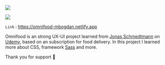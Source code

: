 ![](https://i.ibb.co/y46ycHc/omnifood-logo.png)

![](https://i.ibb.co/9yv1fJt/Captur-de-ecran-din-2023-02-14-la-01-07-17.png)

`Link` : <https://omnifood-mbogdan.netlify.app>


Omnifood is an strong UX-UI project learned from [Jonas Schmedtmann](https://codingheroes.io) on [Udemy](https://www.udemy.com/course/design-and-develop-a-killer-website-with-html5-and-css3/), based on an subscription for food delivery. In this project I learned more about CSS, framework [Sass](https://sass-lang.com) and more.


Thank you for support 🤝

